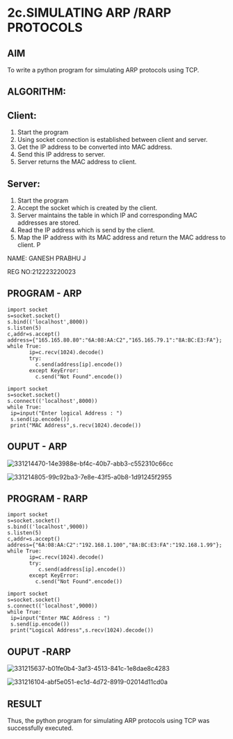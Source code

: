 # 2c.SIMULATING ARP /RARP PROTOCOLS
## AIM
To write a python program for simulating ARP protocols using TCP.
## ALGORITHM:
## Client:
1. Start the program
2. Using socket connection is established between client and server.
3. Get the IP address to be converted into MAC address.
4. Send this IP address to server.
5. Server returns the MAC address to client.
## Server:
1. Start the program
2. Accept the socket which is created by the client.
3. Server maintains the table in which IP and corresponding MAC addresses are
stored.
4. Read the IP address which is send by the client.
5. Map the IP address with its MAC address and return the MAC address to client.
P

NAME: GANESH PRABHU J

REG NO:212223220023
## PROGRAM - ARP
```
import socket
s=socket.socket()
s.bind(('localhost',8000))
s.listen(5)
c,addr=s.accept()
address={"165.165.80.80":"6A:08:AA:C2","165.165.79.1":"8A:BC:E3:FA"};
while True:
       ip=c.recv(1024).decode()
       try:
         c.send(address[ip].encode())
       except KeyError:
         c.send("Not Found".encode())
```
```
import socket
s=socket.socket()
s.connect(('localhost',8000))
while True:
 ip=input("Enter logical Address : ")
 s.send(ip.encode())
 print("MAC Address",s.recv(1024).decode())
```
## OUPUT - ARP
![331214470-14e3988e-bf4c-40b7-abb3-c552310c66cc](https://github.com/user-attachments/assets/d527304b-2540-43df-aac8-878981aee64e)


![331214805-99c92ba3-7e8e-43f5-a0b8-1d91245f2955](https://github.com/user-attachments/assets/128b0fed-d292-414f-a947-eab13d1df5e2)


## PROGRAM - RARP
```
import socket
s=socket.socket()
s.bind(('localhost',9000))
s.listen(5)
c,addr=s.accept()
address={"6A:08:AA:C2":"192.168.1.100","8A:BC:E3:FA":"192.168.1.99"};
while True:
       ip=c.recv(1024).decode()
       try:
          c.send(address[ip].encode())
       except KeyError:
         c.send("Not Found".encode())
```
```
import socket
s=socket.socket()
s.connect(('localhost',9000))
while True:
 ip=input("Enter MAC Address : ")
 s.send(ip.encode())
 print("Logical Address",s.recv(1024).decode())
```
## OUPUT -RARP

![331215637-b01fe0b4-3af3-4513-841c-1e8dae8c4283](https://github.com/user-attachments/assets/61fa956c-621f-450a-98e1-ea733beadc92)

![331216104-abf5e051-ec1d-4d72-8919-02014d11cd0a](https://github.com/user-attachments/assets/d0b9d579-0c74-4d0b-9cdd-24066e9a03d3)



## RESULT
Thus, the python program for simulating ARP protocols using TCP was successfully 
executed.
